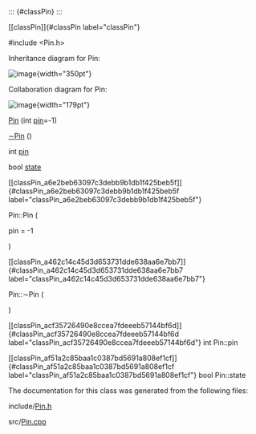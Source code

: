 ::: {#classPin}
:::

[\[classPin\]]{#classPin label="classPin"}

\#include $<$Pin.h$>$

Inheritance diagram for Pin:

![image](classPin__inherit__graph){width="350pt"}

Collaboration diagram for Pin:

![image](classPin__coll__graph){width="179pt"}

[Pin](#classPin_a6e2beb63097c3debb9b1db1f425beb5f) (int
[pin](#classPin_acf35726490e8ccea7fdeeeb57144bf6d)=-1)

[$\sim$Pin](#classPin_a462c14c45d3d653731dde638aa6e7bb7) ()

int [pin](#classPin_acf35726490e8ccea7fdeeeb57144bf6d)

bool [state](#classPin_af51a2c85baa1c0387bd5691a808ef1cf)

[\[classPin\_a6e2beb63097c3debb9b1db1f425beb5f\]]{#classPin_a6e2beb63097c3debb9b1db1f425beb5f
label="classPin_a6e2beb63097c3debb9b1db1f425beb5f"}

Pin::Pin (

pin = -1

)

[\[classPin\_a462c14c45d3d653731dde638aa6e7bb7\]]{#classPin_a462c14c45d3d653731dde638aa6e7bb7
label="classPin_a462c14c45d3d653731dde638aa6e7bb7"}

Pin::$\sim$Pin (

)

[\[classPin\_acf35726490e8ccea7fdeeeb57144bf6d\]]{#classPin_acf35726490e8ccea7fdeeeb57144bf6d
label="classPin_acf35726490e8ccea7fdeeeb57144bf6d"} int Pin::pin

[\[classPin\_af51a2c85baa1c0387bd5691a808ef1cf\]]{#classPin_af51a2c85baa1c0387bd5691a808ef1cf
label="classPin_af51a2c85baa1c0387bd5691a808ef1cf"} bool Pin::state

The documentation for this class was generated from the following files:

include/[Pin.h](#Pin_8h)

src/[Pin.cpp](#Pin_8cpp)
